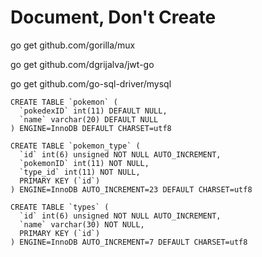 # Document, Don't Create

go get github.com/gorilla/mux

go get github.com/dgrijalva/jwt-go

go get github.com/go-sql-driver/mysql

```
CREATE TABLE `pokemon` (
  `pokedexID` int(11) DEFAULT NULL,
  `name` varchar(20) DEFAULT NULL
) ENGINE=InnoDB DEFAULT CHARSET=utf8
```

```
CREATE TABLE `pokemon_type` (
  `id` int(6) unsigned NOT NULL AUTO_INCREMENT,
  `pokemonID` int(11) NOT NULL,
  `type_id` int(11) NOT NULL,
  PRIMARY KEY (`id`)
) ENGINE=InnoDB AUTO_INCREMENT=23 DEFAULT CHARSET=utf8
```

```
CREATE TABLE `types` (
  `id` int(6) unsigned NOT NULL AUTO_INCREMENT,
  `name` varchar(30) NOT NULL,
  PRIMARY KEY (`id`)
) ENGINE=InnoDB AUTO_INCREMENT=7 DEFAULT CHARSET=utf8
```

